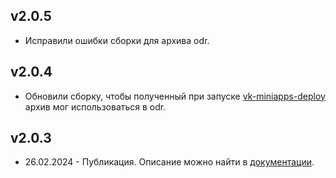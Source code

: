 ## v2.0.5

- Исправили ошибки сборки для архива odr.

## v2.0.4

- Обновили сборку, чтобы полученный при запуске [vk-miniapps-deploy](https://github.com/VKCOM/vk-miniapps-deploy) архив мог использоваться в odr.

## v2.0.3

- 26.02.2024 - Публикация. Описание можно найти в [документации](https://dev.vk.com/ru/mini-apps/getting-started/create-vk-mini-app).
